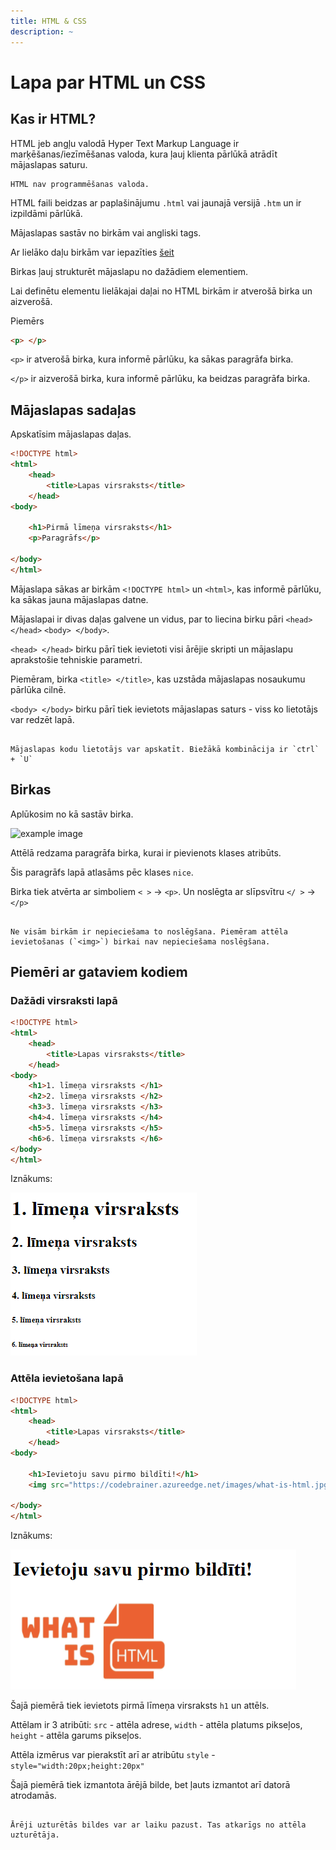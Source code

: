 ```yaml
---
title: HTML & CSS
description: ~
---
```


# Lapa par HTML un CSS

## Kas ir HTML?

HTML jeb angļu valodā Hyper Text Markup Language ir marķēšanas/iezīmēšanas valoda, kura ļauj klienta pārlūkā atrādīt mājaslapas saturu. 
~~~warning
HTML nav programmēšanas valoda.
~~~
HTML faili beidzas ar paplašinājumu `.html` vai jaunajā versijā `.htm` un ir izpildāmi pārlūkā.

Mājaslapas sastāv no birkām vai angliski tags. 

Ar lielāko daļu birkām var iepazīties [šeit](https://www.w3schools.com/tags/default.asp)

Birkas ļauj strukturēt mājaslapu no dažādiem elementiem. 

Lai definētu elementu lielākajai daļai no HTML birkām ir atverošā birka un aizverošā. 

Piemērs
~~~html
<p> </p>
~~~

`<p>` ir atverošā birka, kura informē pārlūku, ka sākas paragrāfa birka.

`</p>` ir aizverošā birka, kura informē pārlūku, ka beidzas paragrāfa birka.

## Mājaslapas sadaļas

Apskatīsim mājaslapas daļas. 

~~~html
<!DOCTYPE html>
<html>
    <head>
        <title>Lapas virsraksts</title>
    </head>
<body>

    <h1>Pirmā līmeņa virsraksts</h1>
    <p>Paragrāfs</p>

</body>
</html>
~~~
Mājaslapa sākas ar birkām `<!DOCTYPE html>` un `<html>`, kas informē pārlūku, ka sākas jauna mājaslapas datne.

Mājaslapai ir divas daļas galvene un vidus, par to liecina birku pāri `<head> </head>` `<body> </body>`.

`<head> </head>` birku pārī tiek ievietoti visi ārējie skripti un mājaslapu aprakstošie tehniskie parametri. 

Piemēram, birka `<title> </title>`, kas uzstāda mājaslapas nosaukumu pārlūka cilnē.

`<body> </body>`  birku pārī tiek ievietots mājaslapas saturs - viss ko lietotājs var redzēt lapā. 

~~~warning

Mājaslapas kodu lietotājs var apskatīt. Biežākā kombinācija ir `ctrl` + `U`

~~~~

## Birkas

Aplūkosim no kā sastāv birka.


![example image](/media/htmlbirkas.png)

Attēlā redzama paragrāfa birka, kurai ir pievienots klases atribūts. 

Šis paragrāfs lapā atlasāms pēc klases `nice`. 

Birka tiek atvērta ar simboliem `< >` -> `<p>`. Un noslēgta ar slīpsvītru `</ >` -> `</p>`

~~~warning

Ne visām birkām ir nepieciešama to noslēgšana. Piemēram attēla ievietošanas (`<img>`) birkai nav nepieciešama noslēgšana.

~~~

## Piemēri ar gataviem kodiem

### Dažādi virsraksti lapā
~~~html
<!DOCTYPE html>
<html>
    <head>
        <title>Lapas virsraksts</title>
    </head>
<body>
    <h1>1. līmeņa virsraksts </h1>
    <h2>2. līmeņa virsraksts </h2>
    <h3>3. līmeņa virsraksts </h3>
    <h4>4. līmeņa virsraksts </h4>
    <h5>5. līmeņa virsraksts </h5>
    <h6>6. līmeņa virsraksts </h6>
</body>
</html>
~~~
Iznākums:

![html1](/media/html_uzd2.png)

### Attēla ievietošana lapā
~~~html
<!DOCTYPE html>
<html>
    <head>
        <title>Lapas virsraksts</title>
    </head>
<body>

    <h1>Ievietoju savu pirmo bildīti!</h1>
    <img src="https://codebrainer.azureedge.net/images/what-is-html.jpg" width="20px" height="20px">

</body>
</html>
~~~
Iznākums:

![html1](/media/html_uzd1.png)

Šajā piemērā tiek ievietots pirmā līmeņa virsraksts `h1` un attēls. 

Attēlam ir 3 atribūti: `src` - attēla adrese, `width` - attēla platums pikseļos, `height` - attēla garums pikseļos.

Attēla izmērus var pierakstīt arī ar atribūtu `style` - `style="width:20px;height:20px"`

Šajā piemērā tiek izmantota ārējā bilde, bet ļauts izmantot arī datorā atrodamās.

~~~warning

Ārēji uzturētās bildes var ar laiku pazust. Tas atkarīgs no attēla uzturētāja.

~~~
